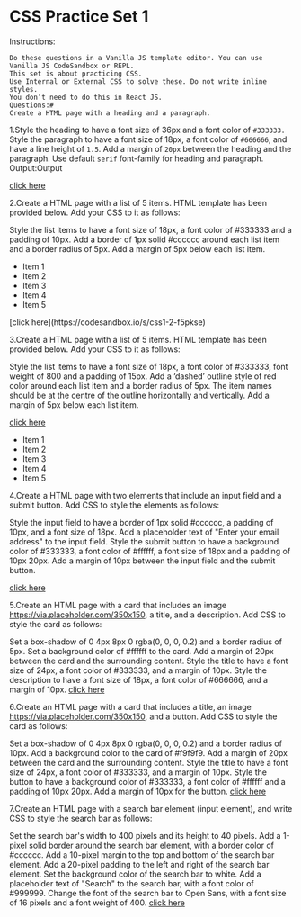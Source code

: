 # CSS Practice Set 1

Instructions:

    Do these questions in a Vanilla JS template editor. You can use Vanilla JS CodeSandbox or REPL.
    This set is about practicing CSS.
    Use Internal or External CSS to solve these. Do not write inline styles.
    You don’t need to do this in React JS.
    Questions:#
    Create a HTML page with a heading and a paragraph.

1.Style the heading to have a font size of 36px and a font color of `#333333.`
Style the paragraph to have a font size of 18px, a font color of `#666666`, and have a line height of `1.5`.
Add a margin of `20px` between the heading and the paragraph.
Use default `serif` font-family for heading and paragraph.
Output:Output

[click here](https://codesandbox.io/s/css1-1-cyidn3)

2.Create a HTML page with a list of 5 items. HTML template has been provided below. Add your CSS to it as follows:

Style the list items to have a font size of 18px, a font color of #333333 and a padding of 10px.
Add a border of 1px solid #cccccc around each list item and a border radius of 5px.
Add a margin of 5px below each list item.

<html>
  <head>
    <title>Parcel Sandbox</title>
    <meta charset="UTF-8" />
  </head>

  <body>
    <ul class="list">
      <li>Item 1</li>
      <li>Item 2</li>
      <li>Item 3</li>
      <li>Item 4</li>
      <li>Item 5</li>
    </ul>
  </body>
</html>
[click here](https://codesandbox.io/s/css1-2-f5pkse)

3.Create a HTML page with a list of 5 items. HTML template has been provided below. Add your CSS to it as follows:

Style the list items to have a font size of 18px, a font color of #333333, font weight of 800 and a padding of 15px.
Add a ‘dashed’ outline style of red color around each list item and a border radius of 5px.
The item names should be at the centre of the outline horizontally and vertically.
Add a margin of 5px below each list item.

[click here](https://codesandbox.io/s/css1-3-v41h1e)

<html>
  <head>
    <title>Parcel Sandbox</title>
    <meta charset="UTF-8" />
  </head>

  <body>
    <ul class="list">
      <li>Item 1</li>
      <li>Item 2</li>
      <li>Item 3</li>
      <li>Item 4</li>
      <li>Item 5</li>
    </ul>
  </body>
</html>

4.Create a HTML page with two elements that include an input field and a submit button. Add CSS to style the elements as follows:

Style the input field to have a border of 1px solid #cccccc, a padding of 10px, and a font size of 18px.
Add a placeholder text of "Enter your email address" to the input field.
Style the submit button to have a background color of #333333, a font color of #ffffff, a font size of 18px and a padding of 10px 20px.
Add a margin of 10px between the input field and the submit button.

[click here](https://codesandbox.io/s/css1-4-eh2r7n)

5.Create an HTML page with a card that includes an image https://via.placeholder.com/350x150, a title, and a description. Add CSS to style the card as follows:

Set a box-shadow of 0 4px 8px 0 rgba(0, 0, 0, 0.2) and a border radius of 5px.
Set a background color of #ffffff to the card.
Add a margin of 20px between the card and the surrounding content.
Style the title to have a font size of 24px, a font color of #333333, and a margin of 10px.
Style the description to have a font size of 18px, a font color of #666666, and a margin of 10px.
[click here](https://codesandbox.io/s/css1-5-qw59xo)

6.Create an HTML page with a card that includes a title, an image https://via.placeholder.com/350x150, and a button. Add CSS to style the card as follows:

Set a box-shadow of 0 4px 8px 0 rgba(0, 0, 0, 0.2) and a border radius of 10px.
Add a background color to the card of #f9f9f9.
Add a margin of 20px between the card and the surrounding content.
Style the title to have a font size of 24px, a font color of #333333, and a margin of 10px.
Style the button to have a background color of #333333, a font color of #ffffff and a padding of 10px 20px. Add a margin of 10px for the button.
[click here](https://codesandbox.io/s/css1-6-5cuv51)

7.Create an HTML page with a search bar element (input element), and write CSS to style the search bar as follows:

Set the search bar's width to 400 pixels and its height to 40 pixels.
Add a 1-pixel solid border around the search bar element, with a border color of #cccccc.
Add a 10-pixel margin to the top and bottom of the search bar element.
Add a 20-pixel padding to the left and right of the search bar element.
Set the background color of the search bar to white.
Add a placeholder text of "Search" to the search bar, with a font color of #999999.
Change the font of the search bar to Open Sans, with a font size of 16 pixels and a font weight of 400.
[click here](https://codesandbox.io/s/css1-7-5p9nni)
